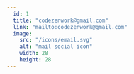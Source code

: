 ```yaml
---
  id: 1
  title: "codezenwork@gmail.com"
  link: "mailto:codezenwork@gmail.com"
  image:
    src: "/icons/email.svg"
    alt: "mail social icon"
    width: 28
    height: 28
---
```

